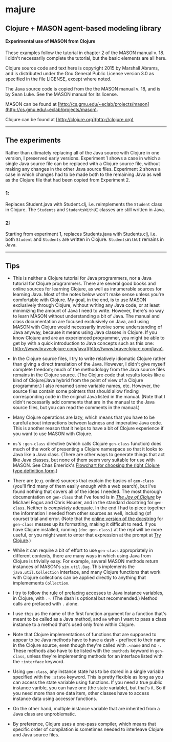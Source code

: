 majure
====

## Clojure + MASON agent-based modeling library

#### Experimental use of MASON from Clojure

These examples follow the tutorial in chapter 2 of the MASON manual v. 18. 
I didn't necessarily complete the tutorial, but the basic elements are
all here.

Clojure source code and text here is copyright 2015 by Marshall Abrams,
and is distributed under the Gnu General Public License version 3.0 as
specified in the file LICENSE, except where noted.

The Java source code is copied from the the MASON manual v. 18, and is
by Sean Luke.  See the MASON manual for its license.

MASON can be found at
[http://cs.gmu.edu/~eclab/projects/mason](http://cs.gmu.edu/~eclab/projects/mason).

Clojure can be found at [http://clojure.org](http://clojure.org)

--------------------------------------------

## The experiments

Rather than ultimately replacing all of the Java source with Clojure in
one version, I preserved early versions.  Experiment 1 shows a case in
which a single Java source file can be replaced with a Clojure source
file, without making any changes in the other Java source files.
Experiment 2 shows a case in which changes had to be made both to the
remaining Java as well as the Clojure file that had been copied from
Experiment 2.

### 1:

Replaces Student.java with Student.clj, i.e. reimplements the `Student`
class in Clojure.  The `Students` and `StudentsWithUI` classes are
still written in Java.

### 2:

Starting from experiment 1, replaces Students.java with
Students.clj, i.e. both `Student` and `Students` are written in Clojure.
`StudentsWithUI` remains in Java.

-------------------------

## Tips

* This is neither a Clojure tutorial for Java programmers, nor a Java
  tutorial for Clojure programmers.  There are several good books and
  online sources for learning Clojure, as well as innumerable sources
  for learning Java.  Most of the notes below won't make sense unless
  you're comfortable with Clojure.  My goal, in the end, is to use MASON
  exclusively through Clojure, without writing any Java code, or at
  least minimizing the amount of Java I need to write.  However, there's
  no way to learn MASON without understanding a bit of Java.  The manual
  and class documentation are focused exclusively on Java, and using
  MASON with Clojure would necessarily involve some understanding of
  Java anyway, because it means using Java classes in Clojure.  If you
  know Clojure and are an experienced programmer, you might be able to
  get by with a quick introduction to Java concepts such as this one:
  [http://www.braveclojure.com/java](http://www.braveclojure.com/java).

* In the Clojure source files,  I try to write relatively idiomatic
  Clojure rather than giving a direct translation of the Java.  However,
  I didn't give myself complete freedom; much of the methodology from
  the Java source files remains in the Clojure source.  (The Clojure
  code that results looks like a kind of Clojure/Java hybrid from the
  point of view of a Clojure programmer.)  I also renamed some variable
  names, etc.  However, the source files contain some pointers that
  should allow finding corresponding code in the original Java listed in
  the manual.  (Note that I didn't necessarily add comments that are in
  the manual to the Java source files, but you can read the comments in
  the manual.)

* Many Clojure operations are lazy, which means that you have to be
  careful about interactions between laziness and imperative Java
  code.  This is another reason that it helps to have a bit of Clojure
  experience if you want to use MASON with Clojure.

* `ns`'s `:gen-class` directive (which calls Clojure `gen-class`
  function) does much of the work of presenting a Clojure namespace so
  that it looks to Java like a Java class.  (There are other ways to
  generate things that act like Java classes, but none of them seem very
  suitable for use with MASON.  See Chas Emerick's [Flowchart for
  choosing the right Clojure type definition
  form](http://cemerick.com/2011/07/05/flowchart-for-choosing-the-right-clojure-type-definition-form).)

* There are (e.g. online) sources that explain the basics of
  `gen-class` (you'll find many of them easily enough with a web
  search), but I've found nothing that covers all of the ideas I needed.
  The most thorough documentation on `gen-class` that I've found is in
  [*The Joy of Clojure*](http://www.manning.com/fogus2) by Michael Fogus
  and Chris Houser, and in the standard docstring for `gen-class`.
  Neither is *completely* adequate.  In the end I had to piece together
  the information I needed from other sources as well, including (of
  course) trial and error.  (Note that the [online version of the
  docstring](https://clojuredocs.org/clojure.core/gen-class) for
  `gen-class` messes up its formatting, making it difficult to read.  If
  you have Clojure installed, running `(doc gen-class)` at the repl will
  be more useful, or you might want to enter that expression at the
  prompt at [Try Clojure](http://www.tryclj.com).)

* While it can require a bit of effort to use `gen-class`
  appropriately in different contexts, there are many ways in which
  using Java from Clojure is trivially easy. For example, several MASON
  methods return instances of MASON's `sim.util.Bag`.  This
  implements the `java.util.Collection` interface, and many Clojure
  functions that work with Clojure collections can be applied directly
  to anything that implemements `Collection`.

* I try to follow the rule of prefacing accesses to Java instance
  variables, in Clojure, with `.-`.  (The dash is optional but
  recommended.)  Method calls are prefaced with `.` alone.

* I use `this` as the name of the first function argument for a
  function that's meant to be called as a Java method, and `me` when
  I want to pass a class instance to a method that's used only from
  within Clojure.

* Note that Clojure implementations of functions that are supposed to
  appear to be Java methods have to have a dash `-` prefixed to their
  name in the Clojure source, even though they're called with `.<name`
  and no `-`.  These methods also have to be listed with the `:methods`
  keyword in `gen-class`, unless they're implementing methods for an
  interface listed with the `:interface` keyword.

* Using `gen-class`, any instance state has to be stored in a single
  variable specified with the `:state` keyword.  This is pretty flexible
  as long as you can access the state variable using functions.  If you
  need a true public instance varible, you can have one (the state
  variable), but that's it.  So if you need more than one data item,
  other classes have to access instance data using accessor functions.

* On the other hand, multiple instance variable that are inherited from
  a Java class are unproblematic.

* By preference, Clojure uses a one-pass compiler, which means that
  specific order of compilation is sometimes needed to interleave
  Clojure and Java source files.

